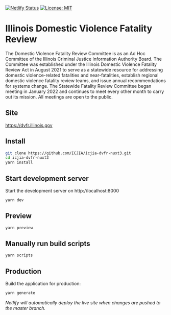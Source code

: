 [![Netlify Status](https://api.netlify.com/api/v1/badges/f7133910-8568-4718-a6a0-371b8e3fe9ca/deploy-status)](https://app.netlify.com/sites/dvfr/deploys) [![License: MIT](https://img.shields.io/badge/License-MIT-yellow.svg)](https://opensource.org/licenses/MIT)

# Illinois Domestic Violence Fatality Review

The Domestic Violence Fatality Review Committee is as an Ad Hoc Committee of the Illinois Criminal Justice Information Authority Board. The Committee was established under the Illinois Domestic Violence Fatality Review Act in August 2021 to serve as a statewide resource for addressing domestic violence-related fatalities and near-fatalities, establish regional domestic violence fatality review teams, and issue annual recommendations for systems change. The Statewide Fatality Review Committee began meeting in January 2022 and continues to meet every other month to carry out its mission. All meetings are open to the public.

## Site

https://dvfr.illinois.gov

## Install

```bash
git clone https://github.com/ICJIA/icjia-dvfr-nuxt3.git
cd icjia-dvfr-nuxt3
yarn install

```

## Start development server

Start the development server on http://localhost:8000

```bash
yarn dev
```

## Preview

```bash
yarn preview
```

## Manually run build scripts

```bash
yarn scripts
```

## Production

Build the application for production:

```bash
yarn generate
```

_Netlify will automatically deploy the live site when changes are pushed to the master branch._
